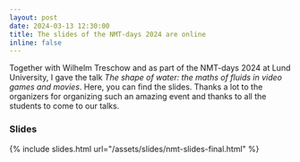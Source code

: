 ```yaml
---
layout: post
date: 2024-03-13 12:30:00
title: The slides of the NMT-days 2024 are online
inline: false
---
```


Together with Wilhelm Treschow and as part of the NMT-days 2024 at Lund University, I gave the talk *The shape of water:  the maths of fluids in video games and movies*. Here, you can find the slides. Thanks a lot to the organizers for organizing such an amazing event and thanks to all the students to come to our talks.

### Slides


{% include slides.html url="/assets/slides/nmt-slides-final.html" %}